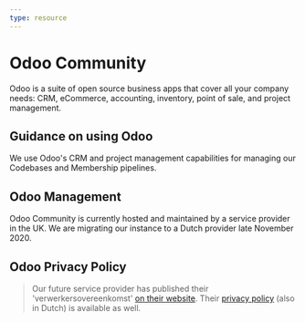 ```yaml
---
type: resource
---
```


# Odoo Community

Odoo is a suite of open source business apps that cover all your company needs: CRM, eCommerce, accounting, inventory, point of sale, and project management.

## Guidance on using Odoo

We use Odoo's CRM and project management capabilities for managing our Codebases and Membership pipelines.

## Odoo Management

Odoo Community is currently hosted and maintained by a service provider in the UK. We are migrating our instance to a Dutch provider late November 2020.

## Odoo Privacy Policy

> Our future service provider has published their 'verwerkersovereenkomst' [on their website](https://www.openworx.nl/verwerkersovereenkomst).
Their [privacy policy](https://www.openworx.nl/privacy-statement) (also in Dutch) is available as well.
